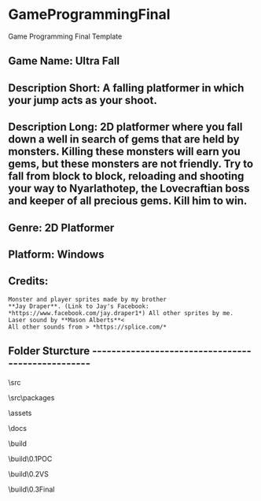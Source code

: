 # GameProgrammingFinal
Game Programming Final Template

## Game Name: Ultra Fall

## Description Short: A falling platformer in which your jump acts as your shoot. 

## Description Long: 2D platformer where you fall down a well in search of gems that are held by monsters. Killing these monsters will earn you gems, but these monsters are not friendly. Try to fall from block to block, reloading and shooting your way to Nyarlathotep, the Lovecraftian boss and keeper of all precious gems. Kill him to win.

## Genre: 2D Platformer

## Platform: Windows

## Credits:
```
Monster and player sprites made by my brother 
**Jay Draper**. (Link to Jay's Facebook: *https://www.facebook.com/jay.draper1*) All other sprites by me.
Laser sound by **Mason Alberts**<
All other sounds from > *https://splice.com/*
```

## Folder Sturcture --------------------------------------------------

\src

\src\packages

\assets

\docs

\build

\build\0.1POC

\build\0.2VS

\build\0.3Final
